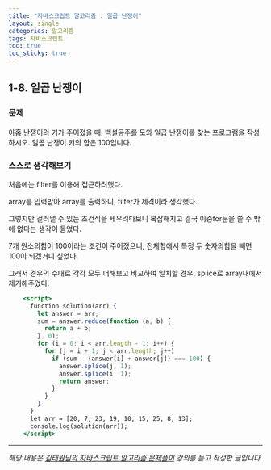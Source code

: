 ```yaml
---
title: "자바스크립트 알고리즘 : 일곱 난쟁이"
layout: single
categories: 알고리즘
tags: 자바스크립트
toc: true
toc_sticky: true
---
```


## 1-8. 일곱 난쟁이

### 문제

아홉 난쟁이의 키가 주어졌을 때, 백설공주를 도와 일곱 난쟁이를 찾는 프로그램을 작성하시오.
일곱 난쟁이 키의 합은 100입니다.

### 스스로 생각해보기

처음에는 filter를 이용해 접근하려했다.

array를 입력받아 array를 출력하니, filter가 제격이라 생각했다.

그렇지만 걸러낼 수 있는 조건식을 세우려다보니 복잡해지고 결국 이중for문을 쓸 수 밖에 없다는 생각이 들었다.

7개 원소의합이 100이라는 조건이 주어졌으니, 전체합에서 특정 두 숫자의합을 빼면 100이 되겠거니 싶었다.

그래서 경우의 수대로 각각 모두 더해보고 비교하여 일치할 경우, splice로 array내에서 제거해주었다.

```jsx
    <script>
      function solution(arr) {
        let answer = arr;
        sum = answer.reduce(function (a, b) {
          return a + b;
        }, 0);
        for (i = 0; i < arr.length - 1; i++) {
          for (j = i + 1; j < arr.length; j++)
            if (sum - (answer[i] + answer[j]) === 100) {
              answer.splice(j, 1);
              answer.splice(i, 1);
              return answer;
            }
          }
        }
      }
      let arr = [20, 7, 23, 19, 10, 15, 25, 8, 13];
      console.log(solution(arr));
    </script>
```

---

_해당 내용은 [김태원님의 자바스크립트 알고리즘 문제풀이](https://www.inflearn.com/course/%EC%9E%90%EB%B0%94%EC%8A%A4%ED%81%AC%EB%A6%BD%ED%8A%B8-%EC%95%8C%EA%B3%A0%EB%A6%AC%EC%A6%98-%EB%AC%B8%EC%A0%9C%ED%92%80%EC%9D%B4/dashboard) 강의를 듣고 작성한 글입니다._

